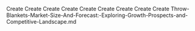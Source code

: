 Create Create Create Create Create Create Create Create Create Throw-Blankets-Market-Size-And-Forecast:-Exploring-Growth-Prospects-and-Competitive-Landscape.md
